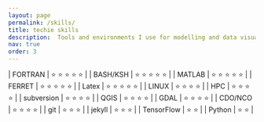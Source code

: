 ```yaml
---
layout: page
permalink: /skills/
title: techie skills 
description:  Tools and environments I use for modelling and data visualisation. 
nav: true
order: 3
---
```


| FORTRAN        | :star: :star: :star: :star: :star:           | 
| BASH/KSH       | :star: :star: :star: :star: :star:           | 
| MATLAB         | :star: :star: :star: :star: :star:           |
| FERRET         | :star: :star: :star: :star: :star:           |
| Latex          | :star: :star: :star: :star: :star:           |
| LINUX          | :star: :star: :star: :star:                  | 
| HPC            | :star: :star: :star: :star:                  | 
| subversion     | :star: :star: :star: :star:                  |
| QGIS           | :star: :star: :star: :star:                  |
| GDAL           | :star: :star: :star: :star:                  |
| CDO/NCO        | :star: :star: :star: :star:                  |
| git            | :star: :star: :star:                         |
| jekyll         | :star: :star: :star:                         |
| TensorFlow     | :star: :star:                                |
| Python         | :star: :star:                                |



